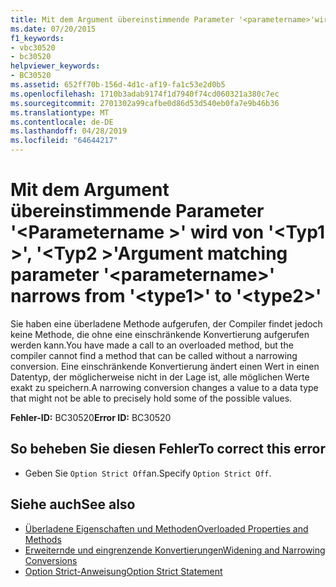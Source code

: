 ```yaml
---
title: Mit dem Argument übereinstimmende Parameter '<parametername>'wird aus'<type1>'to'<type2>'
ms.date: 07/20/2015
f1_keywords:
- vbc30520
- bc30520
helpviewer_keywords:
- BC30520
ms.assetid: 652ff70b-156d-4d1c-af19-fa1c53e2d0b5
ms.openlocfilehash: 1710b3adab9174f1d7940f74cd060321a380c7ec
ms.sourcegitcommit: 2701302a99cafbe0d86d53d540eb0fa7e9b46b36
ms.translationtype: MT
ms.contentlocale: de-DE
ms.lasthandoff: 04/28/2019
ms.locfileid: "64644217"
---
```

# <a name="argument-matching-parameter-parametername-narrows-from-type1-to-type2"></a><span data-ttu-id="f3092-102">Mit dem Argument übereinstimmende Parameter '\<Parametername >' wird von '\<Typ1 >', '\<Typ2 >'</span><span class="sxs-lookup"><span data-stu-id="f3092-102">Argument matching parameter '\<parametername>' narrows from '\<type1>' to '\<type2>'</span></span>
<span data-ttu-id="f3092-103">Sie haben eine überladene Methode aufgerufen, der Compiler findet jedoch keine Methode, die ohne eine einschränkende Konvertierung aufgerufen werden kann.</span><span class="sxs-lookup"><span data-stu-id="f3092-103">You have made a call to an overloaded method, but the compiler cannot find a method that can be called without a narrowing conversion.</span></span> <span data-ttu-id="f3092-104">Eine einschränkende Konvertierung ändert einen Wert in einen Datentyp, der möglicherweise nicht in der Lage ist, alle möglichen Werte exakt zu speichern.</span><span class="sxs-lookup"><span data-stu-id="f3092-104">A narrowing conversion changes a value to a data type that might not be able to precisely hold some of the possible values.</span></span>  
  
 <span data-ttu-id="f3092-105">**Fehler-ID:** BC30520</span><span class="sxs-lookup"><span data-stu-id="f3092-105">**Error ID:** BC30520</span></span>  
  
## <a name="to-correct-this-error"></a><span data-ttu-id="f3092-106">So beheben Sie diesen Fehler</span><span class="sxs-lookup"><span data-stu-id="f3092-106">To correct this error</span></span>  
  
- <span data-ttu-id="f3092-107">Geben Sie `Option Strict Off`an.</span><span class="sxs-lookup"><span data-stu-id="f3092-107">Specify `Option Strict Off`.</span></span>  
  
## <a name="see-also"></a><span data-ttu-id="f3092-108">Siehe auch</span><span class="sxs-lookup"><span data-stu-id="f3092-108">See also</span></span>

- [<span data-ttu-id="f3092-109">Überladene Eigenschaften und Methoden</span><span class="sxs-lookup"><span data-stu-id="f3092-109">Overloaded Properties and Methods</span></span>](../../visual-basic/programming-guide/language-features/objects-and-classes/overloaded-properties-and-methods.md)
- [<span data-ttu-id="f3092-110">Erweiternde und eingrenzende Konvertierungen</span><span class="sxs-lookup"><span data-stu-id="f3092-110">Widening and Narrowing Conversions</span></span>](../../visual-basic/programming-guide/language-features/data-types/widening-and-narrowing-conversions.md)
- [<span data-ttu-id="f3092-111">Option Strict-Anweisung</span><span class="sxs-lookup"><span data-stu-id="f3092-111">Option Strict Statement</span></span>](../../visual-basic/language-reference/statements/option-strict-statement.md)
